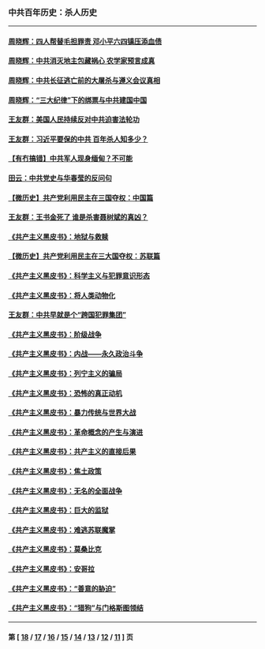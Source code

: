 ### 中共百年历史：杀人历史
---
#### [周晓辉：四人帮替毛担罪责 邓小平六四镇压添血债](../../pages/nf1176106/n12996229.md) 
#### [周晓辉：中共消灭地主包藏祸心 农学家预言成真](../../pages/nf1176106/n12958960.md) 
#### [周晓辉：中共长征逃亡前的大屠杀与遵义会议真相](../../pages/nf1176106/n12888747.md) 
#### [周晓辉：“三大纪律”下的绑票与中共建国中国](../../pages/nf1176106/n12882305.md) 
#### [王友群：美国人民持续反对中共迫害法轮功](../../pages/nf1176106/n12849121.md) 
#### [王友群：习近平要保的中共 百年杀人知多少？](../../pages/nf1176106/n12833861.md) 
#### [【有冇搞错】中共军人现身缅甸？不可能](../../pages/nf1176106/n12773250.md) 
#### [田云：中共党史与华春莹的反问句](../../pages/nf1176106/n12765178.md) 
#### [【微历史】共产党利用民主在三国夺权：中国篇](../../pages/nf1176106/n12740955.md) 
#### [王友群：王书金死了 谁是杀害聂树斌的真凶？](../../pages/nf1176106/n12728677.md) 
#### [《共产主义黑皮书》：地狱与救赎](../../pages/nf1176106/n12705614.md) 
#### [【微历史】共产党利用民主在三大国夺权：苏联篇](../../pages/nf1176106/n12707756.md) 
#### [《共产主义黑皮书》：科学主义与犯罪意识形态](../../pages/nf1176106/n12700684.md) 
#### [《共产主义黑皮书》：将人类动物化](../../pages/nf1176106/n12696212.md) 
#### [王友群：中共早就是个“跨国犯罪集团”](../../pages/nf1176106/n12696339.md) 
#### [《共产主义黑皮书》：阶级战争](../../pages/nf1176106/n12690702.md) 
#### [《共产主义黑皮书》：内战——永久政治斗争](../../pages/nf1176106/n12685891.md) 
#### [《共产主义黑皮书》：列宁主义的骗局](../../pages/nf1176106/n12671223.md) 
#### [《共产主义黑皮书》：恐怖的真正动机](../../pages/nf1176106/n12666294.md) 
#### [《共产主义黑皮书》：暴力传统与世界大战](../../pages/nf1176106/n12660322.md) 
#### [《共产主义黑皮书》：革命概念的产生与演进](../../pages/nf1176106/n12655045.md) 
#### [《共产主义黑皮书》：共产主义的直接后果](../../pages/nf1176106/n12644821.md) 
#### [《共产主义黑皮书》：焦土政策](../../pages/nf1176106/n12640254.md) 
#### [《共产主义黑皮书》：无名的全面战争](../../pages/nf1176106/n12633845.md) 
#### [《共产主义黑皮书》：巨大的监狱](../../pages/nf1176106/n12623116.md) 
#### [《共产主义黑皮书》：难逃苏联魔掌](../../pages/nf1176106/n12613254.md) 
#### [《共产主义黑皮书》：莫桑比克](../../pages/nf1176106/n12596409.md) 
#### [《共产主义黑皮书》：安哥拉](../../pages/nf1176106/n12585438.md) 
#### [《共产主义黑皮书》：“善意的胁迫”](../../pages/nf1176106/n12575454.md) 
#### [《共产主义黑皮书》：“猎狗”与门格斯图领结](../../pages/nf1176106/n12570100.md) 

---
#### 第 [ [18](./18.md) / [17](./17.md) / [16](./16.md) / [15](./15.md) / [14](./14.md) / [13](./13.md) / [12](./12.md) / [11](./11.md) ] 页
